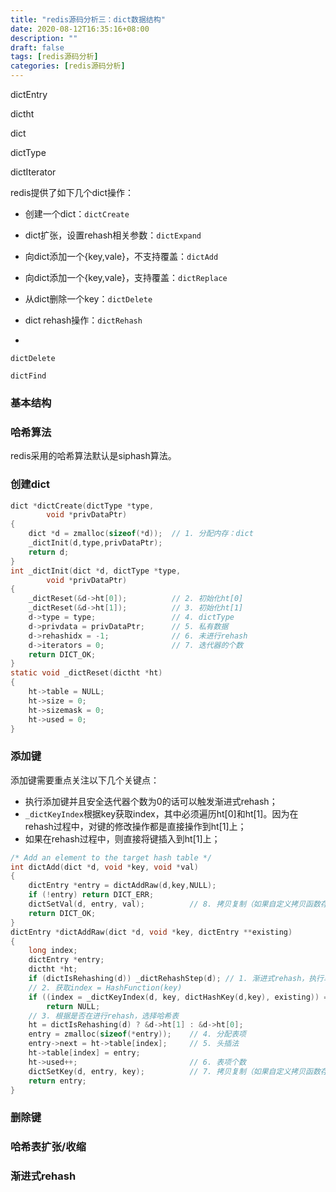 ```yaml
---
title: "redis源码分析三：dict数据结构"
date: 2020-08-12T16:35:16+08:00
description: ""
draft: false
tags: [redis源码分析]
categories: [redis源码分析]
---
```




dictEntry 

dictht

dict



dictType

dictIterator



redis提供了如下几个dict操作：

* 创建一个dict：`dictCreate`

* dict扩张，设置rehash相关参数：`dictExpand`

* 向dict添加一个{key,vale}，不支持覆盖：`dictAdd`
* 向dict添加一个{key,vale}，支持覆盖：`dictReplace`
* 从dict删除一个key：`dictDelete`
* dict rehash操作：`dictRehash`
* 

`dictDelete`

`dictFind`



### 基本结构



### 哈希算法

redis采用的哈希算法默认是siphash算法。

### 创建dict



```c
dict *dictCreate(dictType *type,
        void *privDataPtr)
{
    dict *d = zmalloc(sizeof(*d));  // 1. 分配内存：dict
    _dictInit(d,type,privDataPtr);
    return d;
}
int _dictInit(dict *d, dictType *type,
        void *privDataPtr)
{
    _dictReset(&d->ht[0]);          // 2. 初始化ht[0]
    _dictReset(&d->ht[1]);          // 3. 初始化ht[1]
    d->type = type;                 // 4. dictType
    d->privdata = privDataPtr;      // 5. 私有数据
    d->rehashidx = -1;              // 6. 未进行rehash
    d->iterators = 0;               // 7. 迭代器的个数
    return DICT_OK;
}
static void _dictReset(dictht *ht)
{
    ht->table = NULL;
    ht->size = 0;
    ht->sizemask = 0;
    ht->used = 0;
}
```

### 添加键

添加键需要重点关注以下几个关键点：

* 执行添加键并且安全迭代器个数为0的话可以触发渐进式rehash；
* `_dictKeyIndex`根据key获取index，其中必须遍历ht[0]和ht[1]。因为在rehash过程中，对键的修改操作都是直接操作到ht[1]上；
* 如果在rehash过程中，则直接将键插入到ht[1]上；

```c
/* Add an element to the target hash table */
int dictAdd(dict *d, void *key, void *val)
{
    dictEntry *entry = dictAddRaw(d,key,NULL);
    if (!entry) return DICT_ERR;
    dictSetVal(d, entry, val);			// 8. 拷贝复制（如果自定义拷贝函数存在的话）或者直接复制
    return DICT_OK;
}
dictEntry *dictAddRaw(dict *d, void *key, dictEntry **existing)
{
    long index;
    dictEntry *entry;
    dictht *ht;
    if (dictIsRehashing(d)) _dictRehashStep(d);	// 1. 渐进式rehash，执行单步rehash（但是得确保当前安全迭代器的个数为0）
    // 2. 获取index = HashFunction(key)
    if ((index = _dictKeyIndex(d, key, dictHashKey(d,key), existing)) == -1)
        return NULL;
	// 3. 根据是否在进行rehash，选择哈希表
    ht = dictIsRehashing(d) ? &d->ht[1] : &d->ht[0];
    entry = zmalloc(sizeof(*entry));    // 4. 分配表项
    entry->next = ht->table[index];     // 5. 头插法
    ht->table[index] = entry;
    ht->used++;                         // 6. 表项个数
    dictSetKey(d, entry, key);			// 7. 拷贝复制（如果自定义拷贝函数存在的话）或者直接复制
    return entry;
}
```

### 删除键



### 哈希表扩张/收缩







### 渐进式rehash






